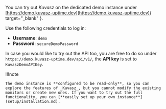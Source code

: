 You can try out _Kuvasz_ on the dedicated demo instance under [https://demo.kuvasz-uptime.dev](https://demo.kuvasz-uptime.dev){ target="_blank" }.

Use the following credentials to log in:

- **Username**: `demo`
- **Password**: `secureDemoPassword`

In case you would like to try out the API too, you are free to do so under `https://demo.kuvasz-uptime.dev/api/v1/`, the **API key** is set to `KuvaszDemoAPIKey`.

!!!note
    
    The demo instance is **configured to be read-only**, so you can explore the features of _Kuvasz_, but you cannot modify the existing monitors or create new ones. If you want to try out the full functionality, you can [**easily set up your own instance**](setup/installation.md).
